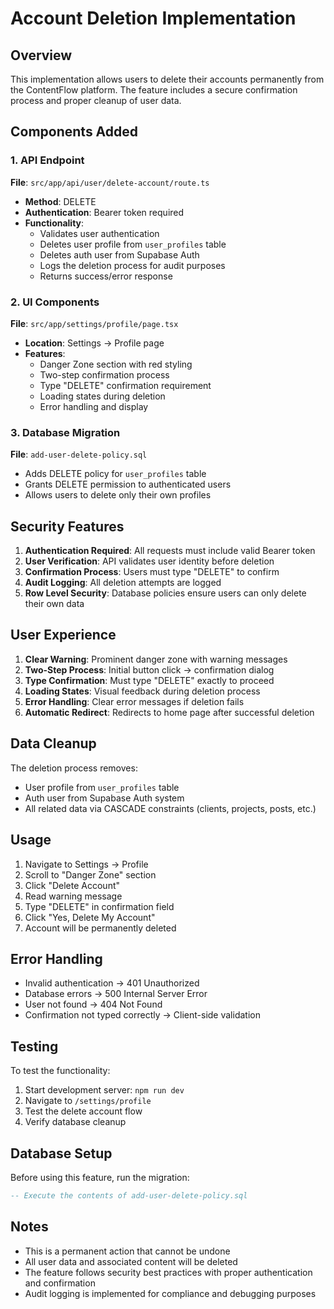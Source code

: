# Account Deletion Implementation

## Overview
This implementation allows users to delete their accounts permanently from the ContentFlow platform. The feature includes a secure confirmation process and proper cleanup of user data.

## Components Added

### 1. API Endpoint
**File**: `src/app/api/user/delete-account/route.ts`

- **Method**: DELETE
- **Authentication**: Bearer token required
- **Functionality**:
  - Validates user authentication
  - Deletes user profile from `user_profiles` table
  - Deletes auth user from Supabase Auth
  - Logs the deletion process for audit purposes
  - Returns success/error response

### 2. UI Components
**File**: `src/app/settings/profile/page.tsx`

- **Location**: Settings → Profile page
- **Features**:
  - Danger Zone section with red styling
  - Two-step confirmation process
  - Type "DELETE" confirmation requirement
  - Loading states during deletion
  - Error handling and display

### 3. Database Migration
**File**: `add-user-delete-policy.sql`

- Adds DELETE policy for `user_profiles` table
- Grants DELETE permission to authenticated users
- Allows users to delete only their own profiles

## Security Features

1. **Authentication Required**: All requests must include valid Bearer token
2. **User Verification**: API validates user identity before deletion
3. **Confirmation Process**: Users must type "DELETE" to confirm
4. **Audit Logging**: All deletion attempts are logged
5. **Row Level Security**: Database policies ensure users can only delete their own data

## User Experience

1. **Clear Warning**: Prominent danger zone with warning messages
2. **Two-Step Process**: Initial button click → confirmation dialog
3. **Type Confirmation**: Must type "DELETE" exactly to proceed
4. **Loading States**: Visual feedback during deletion process
5. **Error Handling**: Clear error messages if deletion fails
6. **Automatic Redirect**: Redirects to home page after successful deletion

## Data Cleanup

The deletion process removes:
- User profile from `user_profiles` table
- Auth user from Supabase Auth system
- All related data via CASCADE constraints (clients, projects, posts, etc.)

## Usage

1. Navigate to Settings → Profile
2. Scroll to "Danger Zone" section
3. Click "Delete Account"
4. Read warning message
5. Type "DELETE" in confirmation field
6. Click "Yes, Delete My Account"
7. Account will be permanently deleted

## Error Handling

- Invalid authentication → 401 Unauthorized
- Database errors → 500 Internal Server Error
- User not found → 404 Not Found
- Confirmation not typed correctly → Client-side validation

## Testing

To test the functionality:
1. Start development server: `npm run dev`
2. Navigate to `/settings/profile`
3. Test the delete account flow
4. Verify database cleanup

## Database Setup

Before using this feature, run the migration:
```sql
-- Execute the contents of add-user-delete-policy.sql
```

## Notes

- This is a permanent action that cannot be undone
- All user data and associated content will be deleted
- The feature follows security best practices with proper authentication and confirmation
- Audit logging is implemented for compliance and debugging purposes
